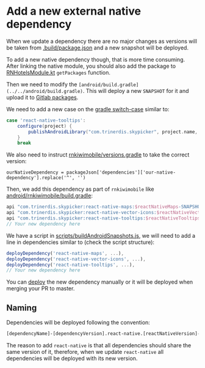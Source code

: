 # Add a new external native dependency

When we update a dependency there are no major changes as versions will be taken from 
[.build/package.json](../../.build/package.json) and a new snapshot will be deployed.

To add a new native dependency though, that is more time consuming. After linking the native module, you should also add the package to [RNHotelsModule.kt](../../android/rnkiwimobile/src/main/java/com/kiwi/rnkiwimobile/hotels/RNHotelsModule.kt) `getPackages` function.

Then we need to modify the 
`[android/build.gradle](../../android/build.gradle)`.
This will deploy a new `SNAPSHOT` for it and upload it to 
[Gitlab packages](https://gitlab.skypicker.com/mobile/android/-/packages).

We need to add a new case on the [gradle switch-case](../../android/build.gradle#L77) similar to:

```gradle
case 'react-native-tooltips':
    configure(project) {
        publishAndroidLibrary("com.trinerdis.skypicker", project.name, "$reactNativeTooltips-SNAPSHOT")
    }
    break
```

We also need to instruct [rnkiwimobile/versions.gradle](../../android/rnkiwimobile/versions.gradle) to take the 
correct version:

```
ourNativeDependency = packageJson['dependencies']['our-native-dependency'].replace('^', '')
```

Then, we add this dependency as part of `rnkiwimobile` like 
[android/rnkiwimobile/build.gradle](../../android/rnkiwimobile/build.gradle#L48-L50):

```gradle
api "com.trinerdis.skypicker:react-native-maps:$reactNativeMaps-SNAPSHOT"
api "com.trinerdis.skypicker:react-native-vector-icons:$reactNativeVectorIcons-SNAPSHOT"
api "com.trinerdis.skypicker:react-native-tooltips:$reactNativeTooltips-SNAPSHOT"
// Your new dependency here
```

We have a script in [scripts/buildAndroidSnapshots.js](../../scripts/buildAndroidSnapshots.js), we will need to add a 
line in dependencies similar to (check the script structure):

```js
deployDependency('react-native-maps', ...),
deployDependency('react-native-vector-icons', ...),
deployDependency('react-native-tooltips', ...),
// Your new dependency here
```

You can [deploy](../android/deploy.md) the new dependency manually or it will be deployed when merging your PR to
master.

## Naming

Dependencies will be deployed following the convention:

```bash
[dependencyName]-[dependencyVersion].react-native.[reactNativeVersion]-SNAPSHOT
```

The reason to add `react-native` is that all dependencies should share the same version of it, therefore, when we update
`react-native` all dependencies will be deployed with its new version.
